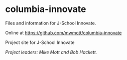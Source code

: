 columbia-innovate
=================

Files and information for J-School Innovate.

Online at https://github.com/mwmott/columbia-innovate

Project site for J-School Innovate

<em>Project leaders: Mike Mott and Bob Hackett.</em>

